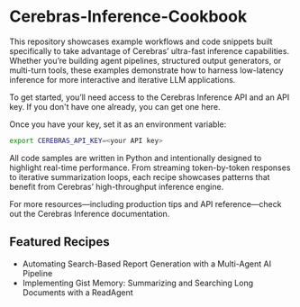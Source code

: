# Cerebras-Inference-Cookbook

This repository showcases example workflows and code snippets built specifically to take advantage of Cerebras’ ultra-fast inference capabilities. Whether you’re building agent pipelines, structured output generators, or multi-turn tools, these examples demonstrate how to harness low-latency inference for more interactive and iterative LLM applications.

To get started, you’ll need access to the Cerebras Inference API and an API key. If you don't have one already, you can get one here. 

Once you have your key, set it as an environment variable:

```bash
export CEREBRAS_API_KEY=<your API key>
```

All code samples are written in Python and intentionally designed to highlight real-time performance. From streaming token-by-token responses to iterative summarization loops, each recipe showcases patterns that benefit from Cerebras’ high-throughput inference engine.

For more resources—including production tips and API reference—check out the Cerebras Inference documentation.

## Featured Recipes

* Automating Search-Based Report Generation with a Multi-Agent AI Pipeline
* Implementing Gist Memory: Summarizing and Searching Long Documents with a ReadAgent
